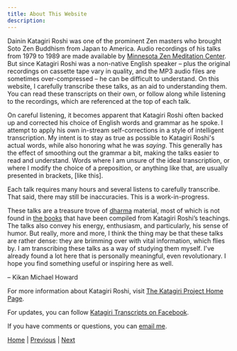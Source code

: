 ```yaml
---
title: About This Website
description:
---
```


Dainin Katagiri Roshi was one of the prominent Zen masters who brought Soto Zen Buddhism from Japan to America. Audio recordings of his talks from 1979 to 1989 are made available by [Minnesota Zen Meditation Center](https://www.mnzencenter.org/audio-archive-project.html). But since Katagiri Roshi was a non-native English speaker – plus the original recordings on cassette tape vary in quality, and the MP3 audio files are sometimes over-compressed – he can be difficult to understand. On this website, I carefully transcribe these talks, as an aid to understanding them. You can read these transcripts on their own, or follow along while listening to the recordings, which are referenced at the top of each talk. 

On careful listening, it becomes apparent that Katagiri Roshi often backed up and corrected his choice of English words and grammar as he spoke. I attempt to apply his own in-stream self-corrections in a style of intelligent transcription. My intent is to stay as true as possible to Katagiri Roshi's actual words, while also honoring what he was *saying*. This generally has the effect of smoothing out the grammar a bit, making the talks easier to read and understand. Words where I am unsure of the ideal transcription, or where I modify the choice of a preposition, or anything like that, are usually presented in brackets, [like this].

Each talk requires many hours and several listens to carefully transcribe. That said, there may still be inaccuracies. This is a work-in-progress.

These talks are a treasure trove of [dharma](glossary#dharma) material, most of which is not found in [the books](resources#katagiri-books) that have been compiled from Katagiri Roshi’s teachings. The talks also convey his energy, enthusiasm, and particularly, his sense of humor. But really, more and more, I think the thing may be that these talks are rather dense: they are brimming over with vital information, which flies by. I am transcribing these talks as a way of studying them myself. I've already found a lot here that is personally meaningful, even revolutionary. I hope you find something useful or inspiring here as well.

  – Kikan Michael Howard

For more information about Katagiri Roshi, visit [The Katagiri Project Home Page](https://www.mnzencenter.org/katagiri-project.html).

For updates, you can follow [Katagiri Transcripts on Facebook](https://www.facebook.com/KatagiriTranscripts).

If you have comments or questions, you can [email me](mailto:michaelhoward@mac.com).

[Home](index) \| 
[Previous](index) \| 
[Next](summaries)      
